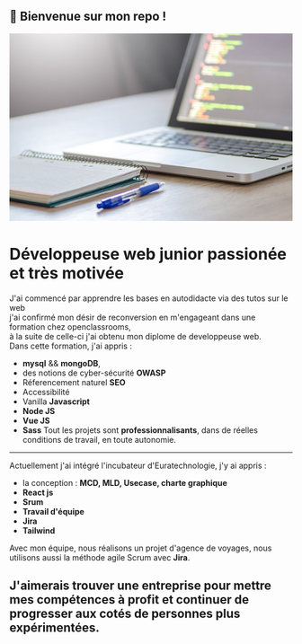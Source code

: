 👋 Bienvenue sur mon repo !
-----------------
![Cover](https://github.com/Carolionne/Carolionne/blob/main/bg.jpg)


 # Développeuse web junior **passionée** et **très motivée**
 J'ai commencé par apprendre les bases en autodidacte via des tutos sur le web  
 j'ai confirmé mon désir de reconversion en m'engageant dans une formation chez openclassrooms,  
 à la suite de celle-ci j'ai obtenu mon diplome de developpeuse web.  
 Dans cette formation, j'ai appris :
 - **mysql** && **mongoDB**, 
 - des notions de cyber-sécurité **OWASP**
 - Réferencement naturel **SEO**
 - Accessibilité
 - Vanilla **Javascript** 
 - **Node JS**
 - **Vue JS**
 - **Sass**
 Tout les projets sont **professionnalisants**, dans de réelles conditions de travail, en toute autonomie.
 
 ----------------------------------
Actuellement j'ai intégré l'incubateur d'Euratechnologie, j'y ai appris :  
- la conception : **MCD, MLD, Usecase, charte graphique**
-  **React js**
-  **Srum**
-  **Travail d'équipe**
-  **Jira**
-  **Tailwind**


Avec mon équipe, nous réalisons un projet d'agence de voyages, nous utilisons aussi la méthode agile Scrum avec **Jira**.

## J'aimerais trouver une entreprise pour mettre mes compétences à profit et continuer de progresser aux cotés de personnes plus expérimentées.

